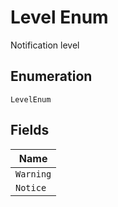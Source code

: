 
# Level Enum

Notification level

## Enumeration

`LevelEnum`

## Fields

| Name |
|  --- |
| `Warning` |
| `Notice` |

